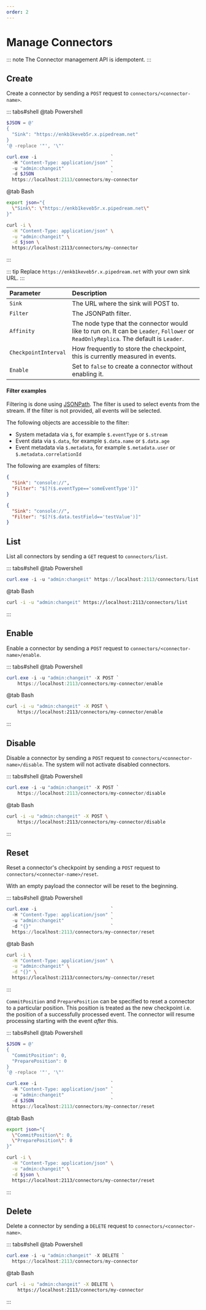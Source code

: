 ```yaml
---
order: 2
---
```


# Manage Connectors

::: note
The Connector management API is idempotent.
:::

## Create

Create a connector by sending a `POST` request to `connectors/<connector-name>`.

::: tabs#shell
@tab Powershell
```powershell
$JSON = @'
{
  "Sink": "https://enkb1keveb5r.x.pipedream.net"
}
'@ -replace '"', '\"'

curl.exe -i                           `
  -H "Content-Type: application/json" `
  -u "admin:changeit"                 `
  -d $JSON                            `
  https://localhost:2113/connectors/my-connector
```
@tab Bash
```bash
export json="{
  \"Sink\": \"https://enkb1keveb5r.x.pipedream.net\"
}"

curl -i \
  -H "Content-Type: application/json" \
  -u "admin:changeit" \
  -d $json \
  https://localhost:2113/connectors/my-connector
```
:::

::: tip
Replace `https://enkb1keveb5r.x.pipedream.net` with your own sink URL.
:::

| Parameter            | Description                                                                                                                                                                                                                                          |
|:---------------------|:-----------------------------------------------------------------------------------------------------------------------------------------------------------------------------------------------------------------------------------------------------|
| `Sink`               | The URL where the sink will POST to.                                                                                                                                                                                                                 |
| `Filter`             | The JSONPath filter.                                                                                                                                                                                                                                 |
| `Affinity`           | The node type that the connector would like to run on. It can be `Leader`, `Follower` or `ReadOnlyReplica`. The default is `Leader`.                                                                                                                 |
| `CheckpointInterval` | How frequently to store the checkpoint, this is currently measured in events.                                                                                                                                                                        |
| `Enable`             | Set to `false` to create a connector without enabling it.                                                                                                                                                                                            |
#### Filter examples

Filtering is done using [JSONPath](https://goessner.net/articles/JsonPath/). The filter is used to select events from the stream. If the filter is not provided, all events will be selected.

The following objects are accessible to the filter:
* System metadata via `$`, for example `$.eventType` or `$.stream`
* Event data via `$.data`, for example `$.data.name` or `$.data.age`
* Event metadata via `$.metadata`, for example `$.metadata.user` or `$.metadata.correlationId`

The following are examples of filters:
```json
{
  "Sink": "console://", 
  "Filter": "$[?($.eventType=='someEventType')]"
}
```
```json
{
  "Sink": "console://", 
  "Filter": "$[?($.data.testField=='testValue')]" 
}
```

## List

List all connectors by sending a `GET` request to `connectors/list`.

::: tabs#shell
@tab Powershell
```powershell
curl.exe -i -u "admin:changeit" https://localhost:2113/connectors/list
```
@tab Bash
```bash
curl -i -u "admin:changeit" https://localhost:2113/connectors/list
```
:::

## Enable

Enable a connector by sending a `POST` request to `connectors/<connector-name>/enable`.

::: tabs#shell
@tab Powershell
``` powershell
curl.exe -i -u "admin:changeit" -X POST `
    https://localhost:2113/connectors/my-connector/enable
```
@tab Bash
``` bash
curl -i -u "admin:changeit" -X POST \
    https://localhost:2113/connectors/my-connector/enable
```
:::

## Disable

Disable a connector by sending a `POST` request to `connectors/<connector-name>/disable`. The system will not activate disabled connectors.

::: tabs#shell
@tab Powershell
``` powershell
curl.exe -i -u "admin:changeit" -X POST `
    https://localhost:2113/connectors/my-connector/disable
```
@tab Bash
``` bash
curl -i -u "admin:changeit" -X POST \
    https://localhost:2113/connectors/my-connector/disable
```
:::

## Reset

Reset a connector's checkpoint by sending a `POST` request to `connectors/<connector-name>/reset`.

With an empty payload the connector will be reset to the beginning.

::: tabs#shell
@tab Powershell
``` powershell
curl.exe -i                           `
  -H "Content-Type: application/json" `
  -u "admin:changeit"                 `
  -d "{}"                             `
  https://localhost:2113/connectors/my-connector/reset
```
@tab Bash
``` bash
curl -i \
  -H "Content-Type: application/json" \
  -u "admin:changeit" \
  -d "{}" \
  https://localhost:2113/connectors/my-connector/reset
```
:::

`CommitPosition` and `PreparePosition` can be specified to reset a
connector to a particular position. This position is treated as the new
checkpoint i.e. the position of a successfully processed event. The
connector will resume processing starting with the event *after* this.

::: tabs#shell
@tab Powershell
``` powershell
$JSON = @'
{
  "CommitPosition": 0,
  "PreparePosition": 0
}
'@ -replace '"', '\"'

curl.exe -i                           `
  -H "Content-Type: application/json" `
  -u "admin:changeit"                 `
  -d $JSON                            `
  https://localhost:2113/connectors/my-connector/reset
```
@tab Bash
``` bash
export json="{
  \"CommitPosition\": 0,
  \"PreparePosition\": 0
}"

curl -i \
  -H "Content-Type: application/json" \
  -u "admin:changeit" \
  -d $json \
  https://localhost:2113/connectors/my-connector/reset
```
:::

## Delete

Delete a connector by sending a `DELETE` request to `connectors/<connector-name>`.

::: tabs#shell
@tab Powershell
``` powershell
curl.exe -i -u "admin:changeit" -X DELETE `
  https://localhost:2113/connectors/my-connector
```
@tab Bash
``` bash
curl -i -u "admin:changeit" -X DELETE \
    https://localhost:2113/connectors/my-connector
```
:::